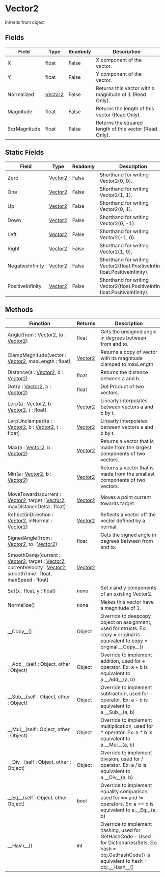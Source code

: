 # Vector2
Inherits from object
## Fields
|Field|Type|Readonly|Description|
|---|---|---|---|
|X|float|False|X component of the vector.|
|Y|float|False|Y component of the vector.|
|Normalized|[Vector2](../objects/Vector2.md)|False|Returns this vector with a magnitude of 1 (Read Only).|
|Magnitude|float|False|Returns the length of this vector (Read Only).|
|SqrMagnitude|float|False|Returns the squared length of this vector (Read Only).|
## Static Fields
|Field|Type|Readonly|Description|
|---|---|---|---|
|Zero|[Vector2](../objects/Vector2.md)|False|Shorthand for writing Vector2(0, 0).|
|One|[Vector2](../objects/Vector2.md)|False|Shorthand for writing Vector2(1, 1).|
|Up|[Vector2](../objects/Vector2.md)|False|Shorthand for writing Vector2(0, 1).|
|Down|[Vector2](../objects/Vector2.md)|False|Shorthand for writing Vector2(0, -1).|
|Left|[Vector2](../objects/Vector2.md)|False|Shorthand for writing Vector2(-1, 0).|
|Right|[Vector2](../objects/Vector2.md)|False|Shorthand for writing Vector2(1, 0).|
|NegativeInfinity|[Vector2](../objects/Vector2.md)|False|Shorthand for writing Vector2(float.PositiveInfinity, float.PositiveInfinity).|
|PositiveInfinity|[Vector2](../objects/Vector2.md)|False|Shorthand for writing Vector2(float.PositiveInfinity, float.PositiveInfinity).|
## Methods
|Function|Returns|Description|
|---|---|---|
|Angle(from : [Vector2](../objects/Vector2.md), to : [Vector2](../objects/Vector2.md))|float|Gets the unsigned angle in degrees between from and to.|
|ClampMagnitude(vector : [Vector2](../objects/Vector2.md), maxLength : float)|[Vector2](../objects/Vector2.md)|Returns a copy of vector with its magnitude clamped to maxLength.|
|Distance(a : [Vector2](../objects/Vector2.md), b : [Vector2](../objects/Vector2.md))|float|Returns the distance between a and b.|
|Dot(a : [Vector2](../objects/Vector2.md), b : [Vector2](../objects/Vector2.md))|float|Dot Product of two vectors.|
|Lerp(a : [Vector2](../objects/Vector2.md), b : [Vector2](../objects/Vector2.md), t : float)|[Vector2](../objects/Vector2.md)|Linearly interpolates between vectors a and b by t.|
|LerpUnclamped(a : [Vector2](../objects/Vector2.md), b : [Vector2](../objects/Vector2.md), t : float)|[Vector2](../objects/Vector2.md)|Linearly interpolates between vectors a and b by t.|
|Max(a : [Vector2](../objects/Vector2.md), b : [Vector2](../objects/Vector2.md))|[Vector2](../objects/Vector2.md)|Returns a vector that is made from the largest components of two vectors.|
|Min(a : [Vector2](../objects/Vector2.md), b : [Vector2](../objects/Vector2.md))|[Vector2](../objects/Vector2.md)|Returns a vector that is made from the smallest components of two vectors.|
|MoveTowards(current : [Vector2](../objects/Vector2.md), target : [Vector2](../objects/Vector2.md), maxDistanceDelta : float)|[Vector2](../objects/Vector2.md)|Moves a point current towards target.|
|Reflect(inDirection : [Vector2](../objects/Vector2.md), inNormal : [Vector2](../objects/Vector2.md))|[Vector2](../objects/Vector2.md)|Reflects a vector off the vector defined by a normal.|
|SignedAngle(from : [Vector2](../objects/Vector2.md), to : [Vector2](../objects/Vector2.md))|float|Gets the signed angle in degrees between from and to.|
|SmoothDamp(current : [Vector2](../objects/Vector2.md), target : [Vector2](../objects/Vector2.md), currentVelocity : [Vector2](../objects/Vector2.md), smoothTime : float, maxSpeed : float)|[Vector2](../objects/Vector2.md)||
|Set(x : float, y : float)|none|Set x and y components of an existing Vector2.|
|Normalize()|none|Makes this vector have a magnitude of 1.|
|\_\_Copy\_\_()|Object|Override to deepcopy object on assignment, used for structs. Ex: copy = original is equivalent to copy = original.\_\_Copy\_\_()|
|\_\_Add\_\_(self : Object, other : Object)|Object|Override to implement addition, used for + operator. Ex: a + b is equivalent to a.\_\_Add\_\_(a, b)|
|\_\_Sub\_\_(self : Object, other : Object)|Object|Override to implement subtraction, used for - operator. Ex: a - b is equivalent to a.\_\_Sub\_\_(a, b)|
|\_\_Mul\_\_(self : Object, other : Object)|Object|Override to implement multiplication, used for * operator. Ex: a * b is equivalent to a.\_\_Mul\_\_(a, b)|
|\_\_Div\_\_(self : Object, other : Object)|Object|Override to implement division, used for / operator. Ex: a / b is equivalent to a.\_\_Div\_\_(a, b)|
|\_\_Eq\_\_(self : Object, other : Object)|bool|Override to implement equality comparison, used for == and != operators. Ex: a == b is equivalent to a.\_\_Eq\_\_(a, b)|
|\_\_Hash\_\_()|int|Override to implement hashing, used for GetHashCode - Used for Dictionaries/Sets. Ex: hash = obj.GetHashCode() is equivalent to hash = obj.\_\_Hash\_\_()|
